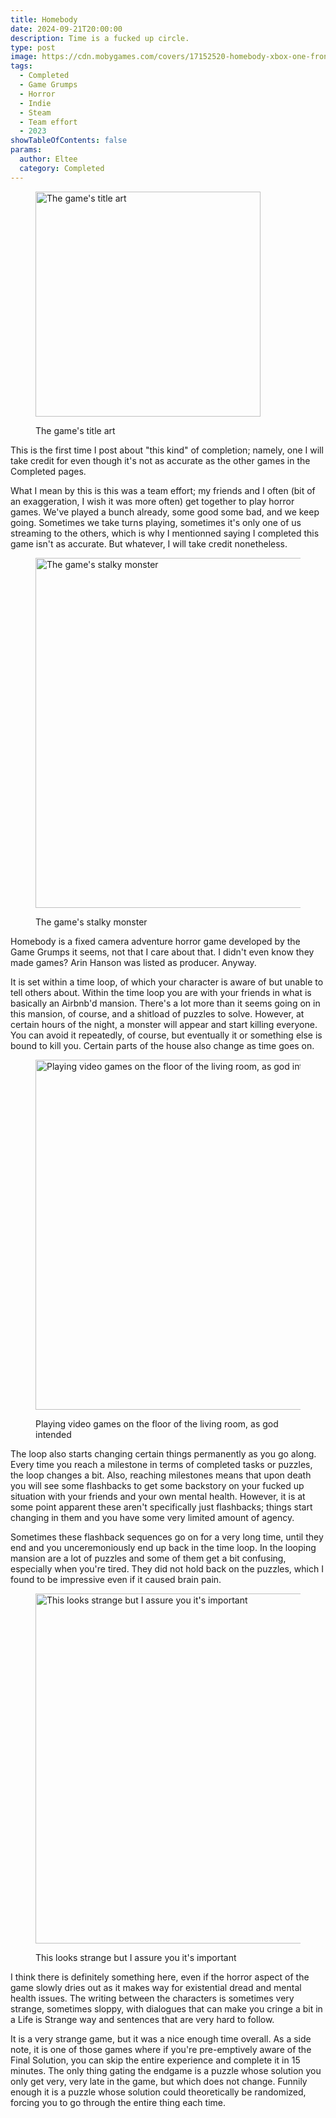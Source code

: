```yaml
---
title: Homebody
date: 2024-09-21T20:00:00
description: Time is a fucked up circle.
type: post
image: https://cdn.mobygames.com/covers/17152520-homebody-xbox-one-front-cover.jpg
tags:
  - Completed
  - Game Grumps
  - Horror
  - Indie
  - Steam
  - Team effort
  - 2023
showTableOfContents: false
params:
  author: Eltee
  category: Completed
---
```

<figure><img src="https://cdn.mobygames.com/covers/17152520-homebody-xbox-one-front-cover.jpg" alt="The game's title art" width="360px"><figcaption><p>The game's title art</p></figcaption></figure>

This is the first time I post about "this kind" of completion; namely, one I will take credit for even though it's not as accurate as the other games in the Completed pages.

What I mean by this is this was a team effort; my friends and I often (bit of an exaggeration, I wish it was more often) get together to play horror games. We've played a bunch already, some good some bad, and we keep going. Sometimes we take turns playing, sometimes it's only one of us streaming to the others, which is why I mentionned saying I completed this game isn't as accurate. But whatever, I will take credit nonetheless.

<figure><img src="https://cdn.mobygames.com/promos/17152225-homebody-screenshot.jpg" alt="The game's stalky monster" width="560px "><figcaption><p>The game's stalky monster</p></figcaption></figure>

Homebody is a fixed camera adventure horror game developed by the Game Grumps it seems, not that I care about that. I didn't even know they made games? Arin Hanson was listed as producer. Anyway.

It is set within a time loop, of which your character is aware of but unable to tell others about. Within the time loop you are with your friends in what is basically an Airbnb'd mansion. There's a lot more than it seems going on in this mansion, of course, and a shitload of puzzles to solve. However, at certain hours of the night, a monster will appear and start killing everyone. You can avoid it repeatedly, of course, but eventually it or something else is bound to kill you. Certain parts of the house also change as time goes on.

<figure><img src="https://cdn.mobygames.com/promos/17152237-homebody-screenshot.jpg" alt="Playing video games on the floor of the living room, as god intended" width="560px "><figcaption><p>Playing video games on the floor of the living room, as god intended</p></figcaption></figure>

The loop also starts changing certain things permanently as you go along. Every time you reach a milestone in terms of completed tasks or puzzles, the loop changes a bit. Also, reaching milestones means that upon death you will see some flashbacks to get some backstory on your fucked up situation with your friends and your own mental health. However, it is at some point apparent these aren't specifically just flashbacks; things start changing in them and you have some very limited amount of agency.

Sometimes these flashback sequences go on for a very long time, until they end and you unceremoniously end up back in the time loop. In the looping mansion are a lot of puzzles and some of them get a bit confusing, especially when you're tired. They did not hold back on the puzzles, which I found to be impressive even if it caused brain pain.

<figure><img src="https://cdn.mobygames.com/promos/17152241-homebody-screenshot.jpg" alt="This looks strange but I assure you it's important" width="560px "><figcaption><p>This looks strange but I assure you it's important</p></figcaption></figure>

I think there is definitely something here, even if the horror aspect of the game slowly dries out as it makes way for existential dread and mental health issues. The writing between the characters is sometimes very strange, sometimes sloppy, with dialogues that can make you cringe a bit in a Life is Strange way and sentences that are very hard to follow.

It is a very strange game, but it was a nice enough time overall. As a side note, it is one of those games where if you're pre-emptively aware of the Final Solution, you can skip the entire experience and complete it in 15 minutes. The only thing gating the endgame is a puzzle whose solution you only get very, very late in the game, but which does not change. Funnily enough it is a puzzle whose solution could theoretically be randomized, forcing you to go through the entire thing each time.
